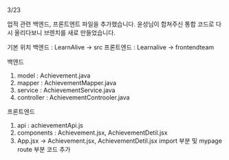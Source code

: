 3/23

업적 관련 백엔드, 프론트엔트 파일을 추가했습니다.
윤성님이 합쳐주신 통합 코드로 다시 올리다보니 브렌치를 새로 만들었습니다.

기본 위치
백엔드 : LearnAlive -> src
프론트엔드 : Learnalive -> frontendteam

백엔드
1. model : Achievement.java
2. mapper : AchievementMapper.java
3. service : AchievementService.java
4. controller : AchievementControoler.java

프론트엔드
1. api : achievementApi.js
2. components : Achievement.jsx, AchievementDetil.jsx
3. App.jsx -> Achievement.jsx, AchievementDetil.jsx import 부분 및 mypage route 부분 코드 추가
